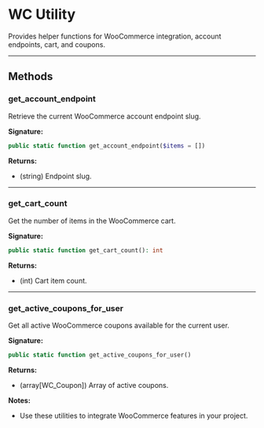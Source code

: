 # WC Utility

Provides helper functions for WooCommerce integration, account endpoints, cart, and coupons.

---

## Methods

### get_account_endpoint
Retrieve the current WooCommerce account endpoint slug.

**Signature:**
```php
public static function get_account_endpoint($items = [])
```

**Returns:**
- (string) Endpoint slug.

---

### get_cart_count
Get the number of items in the WooCommerce cart.

**Signature:**
```php
public static function get_cart_count(): int
```

**Returns:**
- (int) Cart item count.

---

### get_active_coupons_for_user
Get all active WooCommerce coupons available for the current user.

**Signature:**
```php
public static function get_active_coupons_for_user()
```

**Returns:**
- (array[WC_Coupon]) Array of active coupons.

**Notes:**
- Use these utilities to integrate WooCommerce features in your project.
